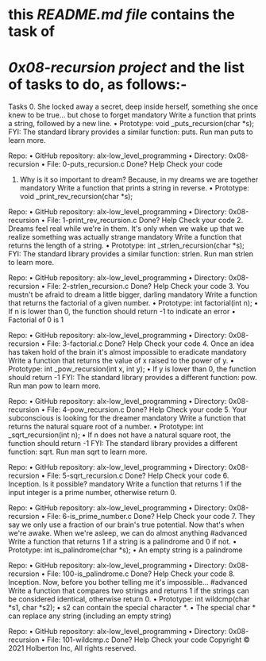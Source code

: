 # this _README.md file_ contains the task of 
# *0x08-recursion project* and the list of tasks to do, as follows:-
Tasks
0. She locked away a secret, deep inside herself, something she once knew to be true... but chose to forget
mandatory
Write a function that prints a string, followed by a new line.
•     Prototype: void _puts_recursion(char *s);
FYI: The standard library provides a similar function: puts. Run man puts to learn more.

Repo:
•	GitHub repository: alx-low_level_programming
•	Directory: 0x08-recursion
•	File: 0-puts_recursion.c
 Done? Help Check your code
1. Why is it so important to dream? Because, in my dreams we are together
mandatory
Write a function that prints a string in reverse.
•     Prototype: void _print_rev_recursion(char *s);

Repo:
•	GitHub repository: alx-low_level_programming
•	Directory: 0x08-recursion
•	File: 1-print_rev_recursion.c
 Done? Help Check your code
2. Dreams feel real while we're in them. It's only when we wake up that we realize something was actually strange
mandatory
Write a function that returns the length of a string.
•     Prototype: int _strlen_recursion(char *s);
FYI: The standard library provides a similar function: strlen. Run man strlen to learn more.

Repo:
•	GitHub repository: alx-low_level_programming
•	Directory: 0x08-recursion
•	File: 2-strlen_recursion.c
 Done? Help Check your code
3. You mustn't be afraid to dream a little bigger, darling
mandatory
Write a function that returns the factorial of a given number.
•     Prototype: int factorial(int n);
•     If n is lower than 0, the function should return -1 to indicate an error
•     Factorial of 0 is 1

Repo:
•	GitHub repository: alx-low_level_programming
•	Directory: 0x08-recursion
•	File: 3-factorial.c
 Done? Help Check your code
4. Once an idea has taken hold of the brain it's almost impossible to eradicate
mandatory
Write a function that returns the value of x raised to the power of y.
•     Prototype: int _pow_recursion(int x, int y);
•     If y is lower than 0, the function should return -1
FYI: The standard library provides a different function: pow. Run man pow to learn more.

Repo:
•	GitHub repository: alx-low_level_programming
•	Directory: 0x08-recursion
•	File: 4-pow_recursion.c
 Done? Help Check your code
5. Your subconscious is looking for the dreamer
mandatory
Write a function that returns the natural square root of a number.
•     Prototype: int _sqrt_recursion(int n);
•     If n does not have a natural square root, the function should return -1
FYI: The standard library provides a different function: sqrt. Run man sqrt to learn more.

Repo:
•	GitHub repository: alx-low_level_programming
•	Directory: 0x08-recursion
•	File: 5-sqrt_recursion.c
 Done? Help Check your code
6. Inception. Is it possible?
mandatory
Write a function that returns 1 if the input integer is a prime number, otherwise return 0.

Repo:
•	GitHub repository: alx-low_level_programming
•	Directory: 0x08-recursion
•	File: 6-is_prime_number.c
 Done? Help Check your code
7. They say we only use a fraction of our brain's true potential. Now that's when we're awake. When we're asleep, we can do almost anything
#advanced
Write a function that returns 1 if a string is a palindrome and 0 if not.
•     Prototype: int is_palindrome(char *s);
•     An empty string is a palindrome

Repo:
•	GitHub repository: alx-low_level_programming
•	Directory: 0x08-recursion
•	File: 100-is_palindrome.c
 Done? Help Check your code
8. Inception. Now, before you bother telling me it's impossible...
#advanced
Write a function that compares two strings and returns 1 if the strings can be considered identical, otherwise return 0.
•     Prototype: int wildcmp(char *s1, char *s2);
•     s2 can contain the special character *.
•     The special char * can replace any string (including an empty string)

Repo:
•	GitHub repository: alx-low_level_programming
•	Directory: 0x08-recursion
•	File: 101-wildcmp.c
 Done? Help Check your code
Copyright © 2021 Holberton Inc, All rights reserved.
